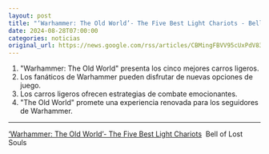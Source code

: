 ```yaml
---
layout: post
title: "‘Warhammer: The Old World’- The Five Best Light Chariots - Bell of Lost Souls"
date: 2024-08-28T07:00:00
categories: noticias
original_url: https://news.google.com/rss/articles/CBMingFBVV95cUxPdV83Z1I5T09fcldCQmZ0ZTBHejZEVFZvaGJZUV8tQlR0YUxEdjZNWEsweGFYSHBLNm5LRDFGdTVaLTNmbUxsem43a2wySjV5VmxMcHZFM0tWUkFQVjJzZWR2LXNEWXltRXc0TzhueE16VWdWWkE3VlRKT2JuMGgtUm5heFEtTGhyNXk4NGpxdG5BNlFJOFhlTXR2cEFuUQ?oc=5
---
```



1. "Warhammer: The Old World" presenta los cinco mejores carros ligeros.
2. Los fanáticos de Warhammer pueden disfrutar de nuevas opciones de juego.
3. Los carros ligeros ofrecen estrategias de combate emocionantes.
4. "The Old World" promete una experiencia renovada para los seguidores de Warhammer.


---


[‘Warhammer: The Old World’- The Five Best Light Chariots](https://news.google.com/rss/articles/CBMingFBVV95cUxPdV83Z1I5T09fcldCQmZ0ZTBHejZEVFZvaGJZUV8tQlR0YUxEdjZNWEsweGFYSHBLNm5LRDFGdTVaLTNmbUxsem43a2wySjV5VmxMcHZFM0tWUkFQVjJzZWR2LXNEWXltRXc0TzhueE16VWdWWkE3VlRKT2JuMGgtUm5heFEtTGhyNXk4NGpxdG5BNlFJOFhlTXR2cEFuUQ?oc=5)  Bell of Lost Souls